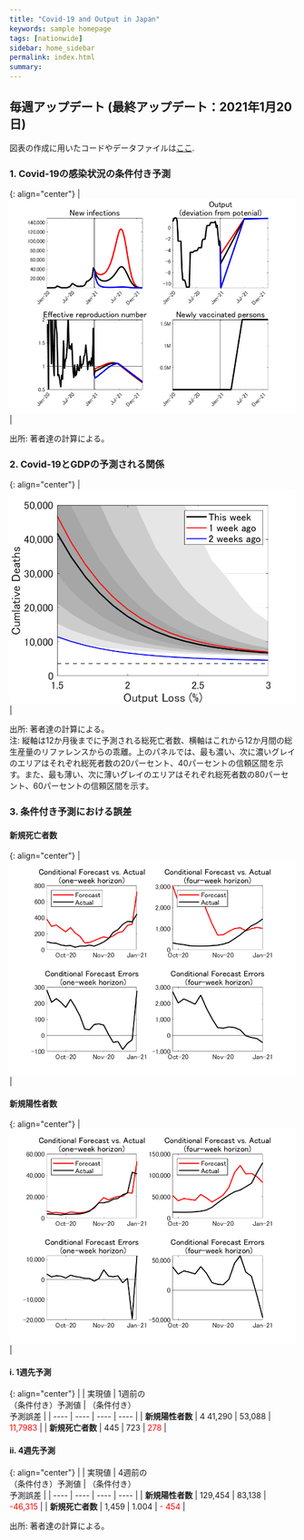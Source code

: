 ```yaml
---
title: "Covid-19 and Output in Japan"
keywords: sample homepage
tags: [nationwide]
sidebar: home_sidebar
permalink: index.html
summary:
---
```


## 毎週アップデート (最終アップデート：2021年1月20日)

図表の作成に用いたコードやデータファイルは[ここ](https://github.com/Covid19OutputJapan/Covid19OutputJapan.github.io/tree/main/_archives/).

### 1. Covid-19の感染状況の条件付き予測

{: align="center"}
|![Projection](./images/20210120/VariablesProjection.png)|

出所: 著者達の計算による。

### 2. Covid-19とGDPの予測される関係

{: align="center"}
|![TradeoffUB](./images/20210120/BaselineTradeoffUBp.png)|

出所: 著者達の計算による。<br> 注: 縦軸は12か月後までに予測される総死亡者数、横軸はこれから12か月間の総生産量のリファレンスからの乖離。上のパネルでは、最も濃い、次に濃いグレイのエリアはそれぞれ総死者数の20パーセント、40パーセントの信頼区間を示す。また、最も薄い、次に薄いグレイのエリアはそれぞれ総死者数の80パーセント、60パーセントの信頼区間を示す。

### 3. 条件付き予測における誤差

#### 新規死亡者数

{: align="center"}
|![ForecastErrorsD](./images/20210120/ForecastErrorsD.png)|

#### 新規陽性者数

{: align="center"}
|![ForecastErrorsN](./images/20210120/ForecastErrorsN.png)|

#### i. 1週先予測

{: align="center"}
|    | 実現値 | 1週前の<br> （条件付き）予測値 | （条件付き）<br> 予測誤差 |
| ---- | ---- | ---- | ---- |
| **新規陽性者数** |  4 41,290  |  53,088  | <span style="color: red; ">11,7983</span> |
| **新規死亡者数** |  445  |  723  | <span style="color: red; ">278</span> |

#### ii. 4週先予測

{: align="center"}
|    | 実現値 | 4週前の<br> （条件付き）予測値 | （条件付き）<br> 予測誤差 |
| ---- | ---- | ---- | ---- |
| **新規陽性者数** |  129,454  |  83,138  | <span style="color: red; ">-46,315</span> |
| **新規死亡者数** |   1,459  |    1.004  | <span style="color: red; ">- 454</span> |

出所: 著者達の計算による。
